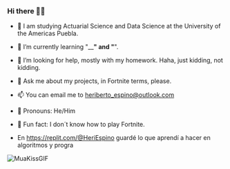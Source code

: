 ### Hi there 👋😁

- 🥳 I am studying Actuarial Science and Data Science at the University of the Americas Puebla.
- 🌱 I’m currently learning "________" and "______".
- 😬 I’m looking for help, mostly with my homework. Haha, just kidding, not kidding.
- 💬 Ask me about my projects, in Fortnite terms, please.
- 📫 You can email me to heriberto_espino@outlook.com
- 🐧 Pronouns: He/Him
- 🌮 Fun fact: I don´t know how to play Fortnite.

- En https://replit.com/@HeriEspino guardé lo que aprendí a hacer en algoritmos y progra

![MuaKissGIF](https://github.com/heritaco/heritaco/assets/154515410/fac44587-c456-4564-8866-3daae7317e52)
